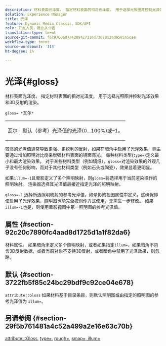 ```yaml
---
description: 材料表面光泽度。 指定材料表面的相对光泽度。 用于选择光照图并控制光泽效果和3D反射的渲染。
solution: Experience Manager
title: 光泽
feature: Dynamic Media Classic，SDK/API
role: 开发人员，商业从业者
translation-type: tm+mt
source-git-commit: f6c97606d7a4209427316d7367013ad9585a5cae
workflow-type: tm+mt
source-wordcount: '318'
ht-degree: 1%

---
```



# 光泽{#gloss}

材料表面光泽度。 指定材料表面的相对光泽度。 用于选择光照图并控制光泽效果和3D反射的渲染。

`gloss= *`瓦尔`*`

<table id="simpletable_82166CA080AD401180404462FB2407D7"> 
 <tr class="strow"> 
  <td class="stentry"> <p><span class="codeph"> <span class="varname"> 瓦尔</span> </span> </p></td> 
  <td class="stentry"> <p>默认（参考）光泽值的光泽(0...100%)或–1。 </p></td> 
 </tr> 
</table>

较高的光泽值通常导致更强、更锐利的反射，如果在暗角中启用了光泽效果，则主要通过增加照明对比度来增强材料表面的镜面高光。 每种材料类型(`type=`)定义最小和最大渲染效果。 对于某些材料类型（例如墙纸），`gloss=`对渲染效果的外观几乎没有任何影响，而对于其他材料类型（例如石头或陶瓷），效果显着更明显。

如果`illum=-1`且晕影定义了多个照明映射，则`gloss=`将选择用于当前渲染操作的照明映射。 渲染器选择其光泽值最接近指定光泽的照明映射。

`gloss=-1` 选择所选照明映射的参考光泽值，如晕影的视图属性中定义。这确保即使启用了光泽效果，照明图也能完全按创作方式使用，无需进一步修改。 如果`illum=-1`也是，则使用晕影视图中第一照明图的参考光泽值。

## 属性 {#section-92c20c7890fc4aad8d1725d1a1f82da6}

材料属性。 如果暗角未定义多个照明映射，或者如果指定`illum=`，如果暗角不包含3D反射数据，或者当前对象不支持3D反射，或者暗角中禁用了光泽效果，则忽略。

## 默认 {#section-3722fb5f85c24bc29bdf9c92ce04e678}

`attribute::Gloss` 如果材料基于目录条目，则默认照明图或由指定的照明图的参考光泽值为 `illum=`。

## 另请参阅 {#section-29f5b761481a4c52a499a2e16e63c70b}

[attribute:::Gloss](../../../../../ir-api/material-cat/image-rendering-api-ref/c-ir-material-catalog/c-ir-material-data-reference/r-ir-cat-gloss.md#reference-5277f62a67e2408ab94699aa712f1eeb),  [type=](../../../../../ir-api/http-protocol/image-rendering-api-ref/c-ir-http-protocol-ref/c-ir-http-protocol-command-reference/r-ir-http-type.md#reference-128c7de89e2d46838019b560f3f84a35),  [rough=](../../../../../ir-api/http-protocol/image-rendering-api-ref/c-ir-http-protocol-ref/c-ir-http-protocol-command-reference/r-ir-rough.md#reference-00add846b09f4dc39420bda1ca414180),  [](../../../../../ir-api/http-protocol/image-rendering-api-ref/c-ir-http-protocol-ref/c-ir-http-protocol-command-reference/r-ir-glossmap.md#reference-99940148ae6a401482b2d03c68530f3a) [smap=,  illum=](../../../../../ir-api/http-protocol/image-rendering-api-ref/c-ir-http-protocol-ref/c-ir-http-protocol-command-reference/r-ir-http-illum.md#reference-8efe483a30684022bfe711eb73efbee6)
